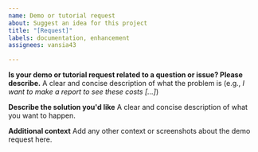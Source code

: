 ```yaml
---
name: Demo or tutorial request
about: Suggest an idea for this project
title: "[Request]"
labels: documentation, enhancement
assignees: vansia43

---
```


**Is your demo or tutorial request related to a question or issue? Please describe.**
A clear and concise description of what the problem is (e.g., _I want to make a report to see these costs [...]_)

**Describe the solution you'd like**
A clear and concise description of what you want to happen.

**Additional context**
Add any other context or screenshots about the demo request here.
